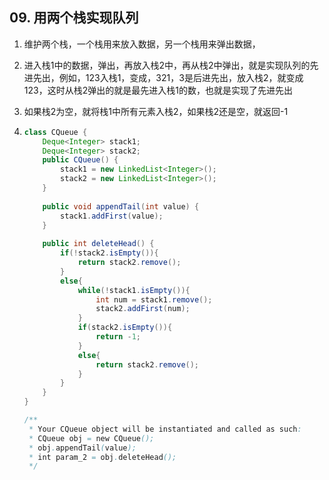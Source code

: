 ## 09. 用两个栈实现队列

1. 维护两个栈，一个栈用来放入数据，另一个栈用来弹出数据，

2. 进入栈1中的数据，弹出，再放入栈2中，再从栈2中弹出，就是实现队列的先进先出，例如，123入栈1，变成，321，3是后进先出，放入栈2，就变成123，这时从栈2弹出的就是最先进入栈1的数，也就是实现了先进先出

3. 如果栈2为空，就将栈1中所有元素入栈2，如果栈2还是空，就返回-1

4. ```java
   class CQueue {
       Deque<Integer> stack1;
       Deque<Integer> stack2;
       public CQueue() {
           stack1 = new LinkedList<Integer>();
           stack2 = new LinkedList<Integer>();
       }
       
       public void appendTail(int value) {
           stack1.addFirst(value);
       }
       
       public int deleteHead() {
           if(!stack2.isEmpty()){
               return stack2.remove();
           }
           else{
               while(!stack1.isEmpty()){
                   int num = stack1.remove();
                   stack2.addFirst(num);
               }
               if(stack2.isEmpty()){
                   return -1;
               }
               else{
                   return stack2.remove();
               }
           }
       }
   }
   
   /**
    * Your CQueue object will be instantiated and called as such:
    * CQueue obj = new CQueue();
    * obj.appendTail(value);
    * int param_2 = obj.deleteHead();
    */
   ```

   